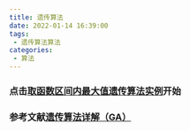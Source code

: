 ```yaml
---
title: 遗传算法
date: 2022-01-14 16:39:00
tags:
 - 遗传算法算法
categories:
 - 算法
---
```


### 点击<a href="/mygame/YCSF/index.html" target="_blank">取函数区间内最大值遗传算法实例</a>开始

### 参考文献<a href="https://blog.csdn.net/u010451580/article/details/51178225" target="_blank">遗传算法详解（GA）</a>